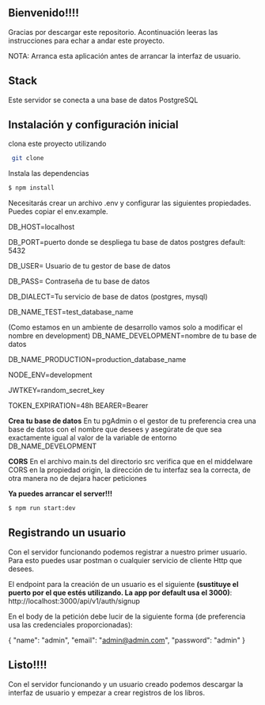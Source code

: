## Bienvenido!!!!

Gracias por descargar este repositorio. Acontinuación leeras las instrucciones para echar a andar este proyecto.

NOTA: Arranca esta aplicación antes de arrancar la interfaz de usuario.

## Stack
Este servidor se conecta a una base de datos PostgreSQL

## Instalación y configuración inicial

clona este proyecto utilizando
```bash
 git clone
```
Instala las dependencias
```bash
$ npm install
```
Necesitarás crear un archivo .env y configurar las siguientes propiedades. Puedes copiar el env.example.

DB_HOST=localhost

DB_PORT=puerto donde se despliega tu base de datos postgres default: 5432 

DB_USER= Usuario de tu gestor de base de datos

DB_PASS= Contraseña de tu base de datos 

DB_DIALECT=Tu servicio de base de datos (postgres, mysql)

DB_NAME_TEST=test_database_name 

(Como estamos en un ambiente de desarrollo vamos solo a modificar el nombre en development)
DB_NAME_DEVELOPMENT=nombre de tu base de datos

DB_NAME_PRODUCTION=production_database_name 

NODE_ENV=development

JWTKEY=random_secret_key 

TOKEN_EXPIRATION=48h BEARER=Bearer

**Crea tu base de datos**
En tu pgAdmin o el gestor de tu preferencia crea una base de datos con el nombre que desees y asegúrate de que sea exactamente igual al valor de la variable de entorno DB_NAME_DEVELOPMENT

**CORS**
En el archivo main.ts del directorio src verifica que en el middelware CORS en la propiedad origin, la dirección de tu interfaz sea la correcta, de otra manera no de dejara hacer peticiones

**Ya puedes arrancar el server!!!**
```bash
$ npm run start:dev
```

## Registrando un usuario
Con el servidor funcionando podemos registrar a nuestro primer usuario. Para esto puedes usar postman o cualquier servicio de cliente Http que desees. 

El endpoint para la creación de un usuario es el siguiente **(sustituye el puerto por el que estés utilizando. La app por default usa el 3000)**: http://localhost:3000/api/v1/auth/signup

En el body de la petición debe lucir de la siguiente forma (de preferencia usa las credenciales proporcionadas):

{
		"name": "admin",
		"email": "admin@admin.com",
		"password": "admin"
}

## Listo!!!!
Con el servidor funcionando y un usuario creado podemos descargar la interfaz de usuario y empezar a crear registros de los libros.

